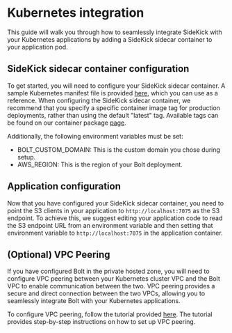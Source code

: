 # Kubernetes integration

This guide will walk you through how to seamlessly integrate SideKick with your Kubernetes applications by adding a SideKick sidecar container to your application pod.

## SideKick sidecar container configuration

To get started, you will need to configure your SideKick sidecar container. A sample Kubernetes manifest file is provided [here](./sidekick_sidecar.yaml), which you can use as a reference. When configuring the SideKick sidecar container, we recommend that you specify a specific container image tag for production deployments, rather than using the default "latest" tag. Available tags can be found on our container package [page](https://github.com/project-n-oss/sidekick/pkgs/container/sidekick).

Additionally, the following environment variables must be set:

* BOLT_CUSTOM_DOMAIN: This is the custom domain you chose during setup.
* AWS_REGION: This is the region of your Bolt deployment.


## Application configuration

Now that you have configured your SideKick sidecar container, you need to point the S3 clients in your application to `http://localhost:7075` as the S3 endpoint. To achieve this, we suggest editing your application code to read the S3 endpoint URL from an environment variable and then setting that environment variable to `http://localhost:7075` in the application container.

## (Optional) VPC Peering

If you have configured Bolt in the private hosted zone, you will need to configure VPC peering between your Kubernetes cluster VPC and the Bolt VPC to enable communication between the two. VPC peering provides a secure and direct connection between the two VPCs, allowing you to seamlessly integrate Bolt with your Kubernetes applications.

To configure VPC peering, follow the tutorial provided [here](https://xyz.projectn.co/vpc-peering). The tutorial provides step-by-step instructions on how to set up VPC peering.
